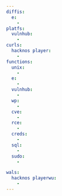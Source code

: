 ```yaml
---
diffis:
  e:
    -
platfs:
  vulnhub:
    -
curls:
  hacknos player:
    -
functions:
  unix:
    -
  e:
    -
  vulnhub:
    -
  wp:
    -
  cve:
    -
  rce:
    -
  creds:
    -
  sql:
    -
  sudo:
    -

wals:
  hacknos playerwu:
    -
---
```

